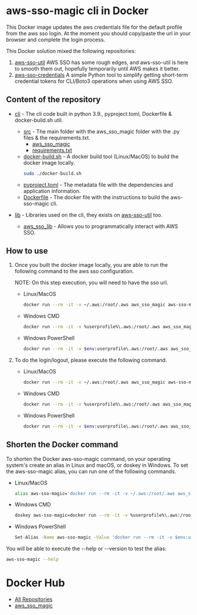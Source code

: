 # aws-sso-magic cli in Docker

This Docker image updates the aws credentials file for the default profile from the aws sso login. At the moment you should copy/paste the url in your browser and complete the login process.

This Docker solution mixed the following repositories:

1. [aws-sso-util](https://github.com/benkehoe/aws-sso-util) AWS SSO has some rough edges, and aws-sso-util is here to smooth them out, hopefully temporarily until AWS makes it better.
2. [aws-sso-credentials](https://github.com/NeilJed/aws-sso-credentials) A simple Python tool to simplify getting short-term credential tokens for CLI/Boto3 operations when using AWS SSO.

## Content of the repository

- [cli](cli) - The cli code built in python 3.9., pyproject.toml, Dockerfile & docker-build.sh util.
    - [src](cli/src) - The main folder with the aws_sso_magic folder with the .py files & the requirements.txt.
        - [aws_sso_magic](cli/src/aws_sso_magic)
        - [requirements.txt](cli/src/requirements.txt)
    - [docker-build.sh](cli/docker-build.sh) - A docker build tool (Linux/MacOS) to build the docker image locally.
        ```bash
        sudo ./docker-build.sh
        ```
    - [pyproject.toml](cli/pyproject.toml) - The metadata file with the dependencies and application information.    
    - [Dockerfile](cli/Dockerfile) - The docker file with the instructions to build the aws-sso-magic cli.

- [lib](lib) - Libraries used on the cli, they exists on [aws-sso-util](https://github.com/benkehoe/aws-sso-util) too.
    - [aws_sso_lib](lib/aws_sso_lib) - Allows you to programmatically interact with AWS SSO.

## How to use

1. Once you built the docker image locally, you are able to run the following command to the aws sso configuration. 

    NOTE: On this step execution, you will need to have the sso url.

    - Linux/MacOS
        ```bash
        docker run --rm -it -v ~/.aws:/root/.aws aws_sso_magic aws-sso-magic configure
        ```
    - Windows CMD
        ```bash
        docker run --rm -it -v %userprofile%\.aws:/root/.aws aws_sso_magic configure
        ```
    - Windows PowerShell
        ```bash
        docker run --rm -it -v $env:userprofile\.aws:/root/.aws aws_sso_magic configure
        ```         

2. To do the login/logout, please execute the following command.
    - Linux/MacOS
        ```bash
        docker run --rm -it -v ~/.aws:/root/.aws aws_sso_magic aws-sso-magic login
        ```
    - Windows CMD
        ```bash
        docker run --rm -it -v %userprofile%\.aws:/root/.aws aws_sso_magic login
        ```
    - Windows PowerShell
        ```bash
        docker run --rm -it -v $env:userprofile\.aws:/root/.aws aws_sso_magic login
        ```  

## Shorten the Docker command

To shorten the Docker aws-sso-magic command, on your operating system's create an alias in Linux and macOS, or doskey in Windows. To set the aws-sso-magic alias, you can run one of the following commands.

- Linux/MacOS
    ```bash
    alias aws-sso-magic='docker run --rm -it -v ~/.aws:/root/.aws aws_sso_magic aws-sso-magic'    
    ```
- Windows CMD
    ```bash
    doskey aws-sso-magic=docker run --rm -it -v %userprofile%\.aws:/root/.aws aws_sso_magic aws-sso-magic
    ```    
- Windows PowerShell
    ```bash
    Set-Alias -Name aws-sso-magic -Value 'docker run --rm -it -v $env:userprofile\.aws:/root/.aws aws_sso_magic aws-sso-magic'
    ```  

You will be able to execute the --help or --version to test the alias:

```bash
aws-sso-magic --help
``` 

# Docker Hub
- [All Repositories](https://hub.docker.com/u/javiortizmol)
- [aws_sso_magic](https://hub.docker.com/r/javiortizmol/aws_sso_magic)
